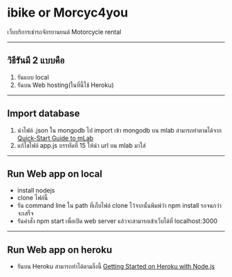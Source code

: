 # ibike or Morcyc4you
เว็บบริการเช่ารถจักรยานยนต์ Motorcycle rental
______________________________________________

## วิธีรันมี 2 แบบคือ
1. รันแบบ local
2. รันบน Web hosting(ในที่นี้ใช้ Heroku)
______________________________________________

## Import database
1. นำไฟล์ .json ใน mongodb ไป import เข้า mongodb บน mlab สามารถทำตามได้จาก [Quick-Start Guide to mLab](https://docs.mlab.com/)
2. แก้ไขไฟล์ app.js บรรทัดที่ 15 ให้นำ url บน mlab มาใส่
______________________________________________

## Run Web app on local
  - install nodejs
  - clone ไฟล์นี้
  - รัน command line ใน path ที่เก็บไฟล์ clone ไว้จากนั้นพิมพ์ว่า npm install รอจนกว่าจะเสร็จ
  - รันคำสั่ง npm start เพื่อเปิด web server แล้วจะสามารถเข้าเว็บได้ที่ localhost:3000
______________________________________________

## Run Web app on heroku
- รันบน Heroku สามารถทำได้ตามลิ้งนี้ [Getting Started on Heroku with Node.js](https://devcenter.heroku.com/articles/getting-started-with-nodejs#introduction)
